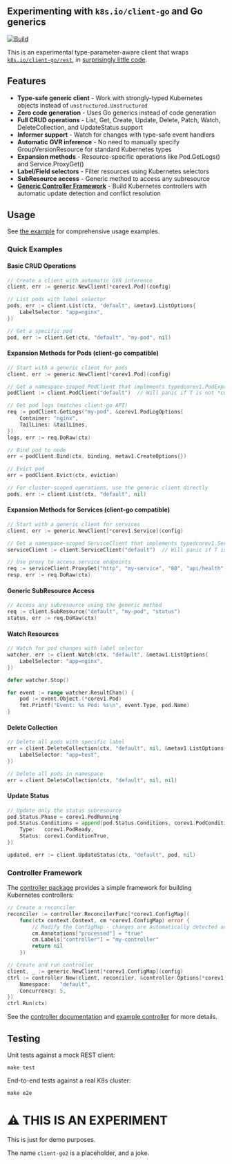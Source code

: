 ## Experimenting with `k8s.io/client-go` and Go generics

[![Build](https://github.com/imjasonh/client-go2/actions/workflows/build.yaml/badge.svg)](https://github.com/imjasonh/client-go2/actions/workflows/build.yaml)

This is an experimental type-parameter-aware client that wraps [`k8s.io/client-go/rest`](https://pkg.go.dev/k8s.io/client-go/rest), in [surprisingly little code](./generic/client.go).

## Features

- **Type-safe generic client** - Work with strongly-typed Kubernetes objects instead of `unstructured.Unstructured`
- **Zero code generation** - Uses Go generics instead of code generation
- **Full CRUD operations** - List, Get, Create, Update, Delete, Patch, Watch, DeleteCollection, and UpdateStatus support
- **Informer support** - Watch for changes with type-safe event handlers
- **Automatic GVR inference** - No need to manually specify GroupVersionResource for standard Kubernetes types
- **Expansion methods** - Resource-specific operations like Pod.GetLogs() and Service.ProxyGet()
- **Label/Field selectors** - Filter resources using Kubernetes selectors
- **SubResource access** - Generic method to access any subresource
- **[Generic Controller Framework](./controller/README.md)** - Build Kubernetes controllers with automatic update detection and conflict resolution

## Usage

See [the example](./main.go) for comprehensive usage examples.

### Quick Examples

#### Basic CRUD Operations
```go
// Create a client with automatic GVR inference
client, err := generic.NewClient[*corev1.Pod](config)

// List pods with label selector
pods, err := client.List(ctx, "default", &metav1.ListOptions{
    LabelSelector: "app=nginx",
})

// Get a specific pod
pod, err := client.Get(ctx, "default", "my-pod", nil)
```

#### Expansion Methods for Pods (client-go compatible)
```go
// Start with a generic client for pods
client, err := generic.NewClient[*corev1.Pod](config)

// Get a namespace-scoped PodClient that implements typedcorev1.PodExpansion
podClient := client.PodClient("default")  // Will panic if T is not *corev1.Pod

// Get pod logs (matches client-go API)
req := podClient.GetLogs("my-pod", &corev1.PodLogOptions{
    Container: "nginx",
    TailLines: &tailLines,
})
logs, err := req.DoRaw(ctx)

// Bind pod to node
err = podClient.Bind(ctx, binding, metav1.CreateOptions{})

// Evict pod
err = podClient.Evict(ctx, eviction)

// For cluster-scoped operations, use the generic client directly
pods, err := client.List(ctx, "default", nil)
```

#### Expansion Methods for Services (client-go compatible)
```go
// Start with a generic client for services
client, err := generic.NewClient[*corev1.Service](config)

// Get a namespace-scoped ServiceClient that implements typedcorev1.ServiceExpansion
serviceClient := client.ServiceClient("default")  // Will panic if T is not *corev1.Service

// Use proxy to access service endpoints
req := serviceClient.ProxyGet("http", "my-service", "80", "api/health", nil)
resp, err := req.DoRaw(ctx)
```

#### Generic SubResource Access
```go
// Access any subresource using the generic method
req := client.SubResource("default", "my-pod", "status")
status, err := req.DoRaw(ctx)
```

#### Watch Resources
```go
// Watch for pod changes with label selector
watcher, err := client.Watch(ctx, "default", &metav1.ListOptions{
    LabelSelector: "app=nginx",
})

defer watcher.Stop()

for event := range watcher.ResultChan() {
    pod := event.Object.(*corev1.Pod)
    fmt.Printf("Event: %s Pod: %s\n", event.Type, pod.Name)
}
```

#### Delete Collection
```go
// Delete all pods with specific label
err = client.DeleteCollection(ctx, "default", nil, &metav1.ListOptions{
    LabelSelector: "app=test",
})

// Delete all pods in namespace
err = client.DeleteCollection(ctx, "default", nil, nil)
```

#### Update Status
```go
// Update only the status subresource
pod.Status.Phase = corev1.PodRunning
pod.Status.Conditions = append(pod.Status.Conditions, corev1.PodCondition{
    Type:   corev1.PodReady,
    Status: corev1.ConditionTrue,
})

updated, err := client.UpdateStatus(ctx, "default", pod, nil)
```

### Controller Framework

The [controller package](./controller/README.md) provides a simple framework for building Kubernetes controllers:

```go
// Create a reconciler
reconciler := controller.ReconcilerFunc[*corev1.ConfigMap](
    func(ctx context.Context, cm *corev1.ConfigMap) error {
        // Modify the ConfigMap - changes are automatically detected and persisted
        cm.Annotations["processed"] = "true"
        cm.Labels["controller"] = "my-controller"
        return nil
    })

// Create and run controller
client, _ := generic.NewClient[*corev1.ConfigMap](config)
ctrl := controller.New(client, reconciler, &controller.Options[*corev1.ConfigMap]{
    Namespace:   "default",
    Concurrency: 5,
})
ctrl.Run(ctx)
```

See the [controller documentation](./controller/README.md) and [example controller](./examples/controller/main.go) for more details.

## Testing

Unit tests against a mock REST client:

```
make test
```

End-to-end tests against a real K8s cluster:

```
make e2e
```

# ⚠️ THIS IS AN EXPERIMENT

This is just for demo purposes.

The name `client-go2` is a placeholder, and a joke.
